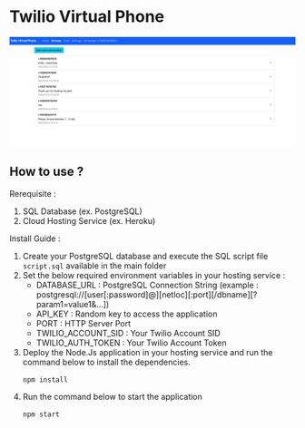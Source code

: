 # Twilio Virtual Phone

![Twilio Virtual Phone Screenshot](/screenshot.png)

## How to use ?

Rerequisite :
1. SQL Database (ex. PostgreSQL)
2. Cloud Hosting Service (ex. Heroku)

Install Guide :
1. Create your PostgreSQL database and execute the SQL script file `script.sql` available in the main folder
2. Set the below required environment variables in your hosting service :
    - DATABASE_URL : PostgreSQL Connection String (example : postgresql://[user[:password]@][netloc][:port][/dbname][?param1=value1&...])
    - API_KEY : Random key to access the application
    - PORT : HTTP Server Port
    - TWILIO_ACCOUNT_SID : Your Twilio Account SID
    - TWILIO_AUTH_TOKEN : Your Twilio Account Token
3. Deploy the Node.Js application in your hosting service and run the command below to install the dependencies.
    ```
    npm install
    ```
4. Run the command below to start the application
    ```
    npm start
    ```
